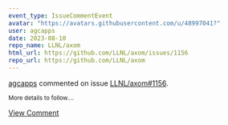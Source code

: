 ```yaml
---
event_type: IssueCommentEvent
avatar: "https://avatars.githubusercontent.com/u/48997041?"
user: agcapps
date: 2023-08-10
repo_name: LLNL/axom
html_url: https://github.com/LLNL/axom/issues/1156
repo_url: https://github.com/LLNL/axom
---
```


<a href='https://github.com/agcapps' target='_blank'>agcapps</a> commented on issue <a href='https://github.com/LLNL/axom/issues/1156' target='_blank'>LLNL/axom#1156</a>.

<small>More details to follow....</small>

<a href='https://github.com/LLNL/axom/issues/1156' target='_blank'>View Comment</a>